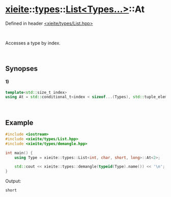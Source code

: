 # [xieite](../../../xieite.md)\:\:[types](../../../types.md)\:\:[List\<Types...\>](../../List.md)\:\:At
Defined in header [<xieite/types/List.hpp>](../../../../include/xieite/types/List.hpp)

&nbsp;

Accesses a type by index.

&nbsp;

## Synopses
#### 1)
```cpp
template<std::size_t index>
using At = std::conditional_t<index < sizeof...(Types), std::tuple_element<index, List<Types...>::Data>, std::type_identity<void>>::type;
```

&nbsp;

## Example
```cpp
#include <iostream>
#include <xieite/types/List.hpp>
#include <xieite/types/demangle.hpp>

int main() {
    using Type = xieite::types::List<int, char, short, long>::At<2>;

    std::cout << xieite::types::demangle(typeid(Type).name()) << '\n';
}
```
Output:
```
short
```
